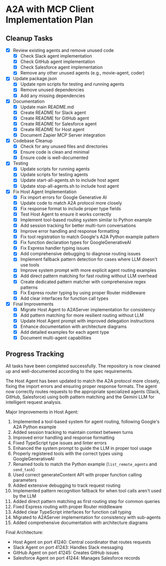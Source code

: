 # A2A with MCP Client Implementation Plan

## Cleanup Tasks

- [x] Review existing agents and remove unused code
  - [x] Check Slack agent implementation
  - [x] Check GitHub agent implementation
  - [x] Check Salesforce agent implementation
  - [x] Remove any other unused agents (e.g., movie-agent, coder)

- [x] Update package.json
  - [x] Update npm scripts for testing and running agents
  - [x] Remove unused dependencies
  - [x] Add any missing dependencies

- [x] Documentation
  - [x] Update main README.md
  - [x] Create README for Slack agent
  - [x] Create README for GitHub agent
  - [x] Create README for Salesforce agent
  - [x] Create README for Host agent
  - [x] Document Zapier MCP Server integration

- [x] Codebase Cleanup
  - [x] Check for any unused files and directories
  - [x] Ensure code is clean and minimal
  - [x] Ensure code is well-documented

- [x] Testing
  - [x] Update scripts for running agents
  - [x] Update scripts for testing agents
  - [x] Update start-all-agents.sh to include host agent
  - [x] Update stop-all-agents.sh to include host agent

- [x] Fix Host Agent Implementation
  - [x] Fix import errors for Google Generative AI
  - [x] Update code to match A2A protocol more closely
  - [x] Fix response format to include proper type fields
  - [x] Test Host Agent to ensure it works correctly
  - [x] Implement tool-based routing system similar to Python example
  - [x] Add session tracking for better multi-turn conversations
  - [x] Improve error handling and response formatting
  - [x] Fix tool registration to match Google's A2A Python example pattern
  - [x] Fix function declaration types for GoogleGenerativeAI
  - [x] Fix Express handler typing issues
  - [x] Add comprehensive debugging to diagnose routing issues
  - [x] Implement fallback pattern detection for cases where LLM doesn't use tools
  - [x] Improve system prompt with more explicit agent routing examples
  - [x] Add direct pattern matching for fast routing without LLM overhead
  - [x] Create dedicated pattern matcher with comprehensive regex patterns
  - [x] Fix Express router typing by using proper Router middleware
  - [x] Add clear interfaces for function call types

- [x] Final Improvements
  - [x] Migrate Host Agent to A2AServer implementation for consistency
  - [x] Add pattern matching for more resilient routing without LLM
  - [x] Update Host Agent prompt with improved delegation instructions
  - [x] Enhance documentation with architecture diagrams
  - [x] Add detailed examples for each agent type
  - [x] Document multi-agent capabilities

## Progress Tracking

All tasks have been completed successfully. The repository is now cleaned up and well-documented according to the spec requirements.

The Host Agent has been updated to match the A2A protocol more closely, fixing the import errors and ensuring proper response formats. The agent now correctly routes requests to the appropriate specialized agents (Slack, GitHub, Salesforce) using both pattern matching and the Gemini LLM for intelligent request analysis.

Major Improvements in Host Agent:
1. Implemented a tool-based system for agent routing, following Google's A2A Python example
2. Added session tracking to maintain context between turns
3. Improved error handling and response formatting
4. Fixed TypeScript type issues and linter errors
5. Enhanced the system prompt to guide the LLM in proper tool usage
6. Properly registered tools with the correct types using GoogleGenerativeAI
7. Renamed tools to match the Python example (`list_remote_agents` and `send_task`)
8. Used correct generateContent API with proper function calling parameters
9. Added extensive debugging to track request routing
10. Implemented pattern recognition fallback for when tool calls aren't used by the LLM
11. Added direct pattern matching as first routing step for common queries
12. Fixed Express routing with proper Router middleware
13. Added clear TypeScript interfaces for function call typing
14. Migrated to A2AServer implementation for consistency with sub-agents
15. Added comprehensive documentation with architecture diagrams

Final Architecture:
- Host Agent on port 41240: Central coordinator that routes requests
- Slack Agent on port 41243: Handles Slack messaging
- GitHub Agent on port 41245: Creates GitHub issues
- Salesforce Agent on port 41244: Manages Salesforce records 